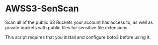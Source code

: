 # AWSS3-SenScan
Scan all of the public S3 Buckets your account has access to, as well as private buckets with public files for sensitive file extensions.

This script requires that you install and configure boto3 before using it.

